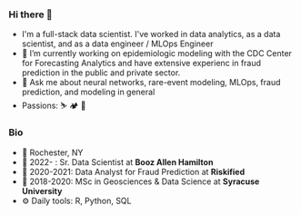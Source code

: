 ### Hi there 👋

- I'm a full-stack data scientist. I've worked in data analytics, as a data scientist, and as a data engineer / MLOps Engineer
- 🔭 I’m currently working on epidemiologic modeling with the CDC Center for Forecasting Analytics and have extensive experienc in fraud prediction in the public and private sector.
- 💬 Ask me about neural networks, rare-event modeling, MLOps, fraud prediction, and modeling in general
- Passions: ⛷️ 🏕️ 🎸

### Bio
- 🏡 Rochester, NY
- 🏢 2022- : Sr. Data Scientist at **Booz Allen Hamilton**
- 🏢 2020-2021: Data Analyst for Fraud Prediction at **Riskified**
- 📜 2018-2020: MSc in Geosciences & Data Science at **Syracuse University**
- ⚙️ Daily tools: R, Python, SQL
